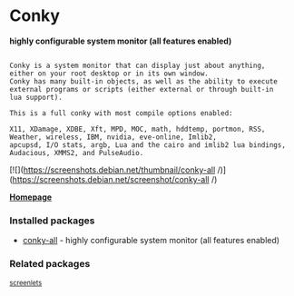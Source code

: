 # Conky 

__highly configurable system monitor (all features enabled)__

```

Conky is a system monitor that can display just about anything,
either on your root desktop or in its own window.
Conky has many built-in objects, as well as the ability to execute
external programs or scripts (either external or through built-in
lua support).

This is a full conky with most compile options enabled:

X11, XDamage, XDBE, Xft, MPD, MOC, math, hddtemp, portmon, RSS,
Weather, wireless, IBM, nvidia, eve-online, Imlib2,
apcupsd, I/O stats, argb, Lua and the cairo and imlib2 lua bindings,
Audacious, XMMS2, and PulseAudio.

```

[![](https://screenshots.debian.net/thumbnail/conky-all /)](https://screenshots.debian.net/screenshot/conky-all /)


 **[Homepage](http://conky.sourceforge.net/)**

### Installed packages

* [conky-all](https://packages.debian.org/stretch/conky-all) - highly configurable system monitor (all features enabled)

### Related packages

<sub> [screenlets](https://packages.debian.org/stretch/screenlets)  </sub>
